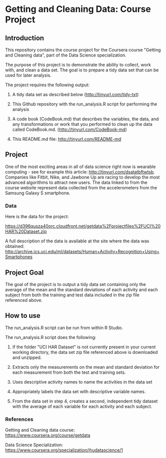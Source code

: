 # Getting and Cleaning Data: Course Project

## Introduction

This repository contains the course project for the Coursera course "Getting and Cleaning data", part of the Data Science specialization.

The purpose of this project is to demonstrate the ability to collect, work
with, and clean a data set. The goal is to prepare a tidy data set that can be
used for later analysis.

The project requires the following output:

1. A tidy data set as described below (http://tinyurl.com/tidy-txt)

1. This Github repository with the run_analysis.R script for performing the analysis

1. A code book (CodeBook.md) that describes the variables, the data, and any transformations or work that you performed to clean up the data called CodeBook.md.  (http://tinyurl.com/CodeBook-md)

1. This README.md file: http://tinyurl.com/README-md

## Project

One of the most exciting areas in all of data science right now is wearable
computing - see for example this article: http://tinyurl.com/dsatatbftwtsb. Companies like Fitbit, Nike, and Jawbone Up are racing to develop the most
advanced algorithms to attract new users. The data linked to from the course
website represent data collected from the accelerometers from the Samsung
Galaxy S smartphone.

### Data
Here is the data for the project:

https://d396qusza40orc.cloudfront.net/getdata%2Fprojectfiles%2FUCI%20HAR%20Dataset.zip

A full description of the data is available at the site where the
data was obtained:  http://archive.ics.uci.edu/ml/datasets/Human+Activity+Recognition+Using+Smartphones

## Project Goal

The goal of the project is to output a tidy data set containing only the average of the mean and the standard deviations of each activity and each subject from both the training and test data included in the zip file referenced above.

## How to use

The run_analysis.R script can be run from within R Studio.

The run_analysis.R script does the following:

1. If the folder "UCI HAR Dataset" is not currently present in your current working directory, the data set zip file referenced above is downloaded and unzipped.

1. Extracts only the measurements on the mean and standard deviation for each measurement from both the test and training sets.

3. Uses descriptive activity names to name the activities in the data set

4. Appropriately labels the data set with descriptive variable names.

5. From the data set in step 4, creates a second, independent tidy dataset with the average of each variable for each activity and each subject.

### References

Getting and Cleaning data course:
	https://www.coursera.org/course/getdata

Data Science Specialization:
	https://www.coursera.org/specialization/jhudatascience/1
